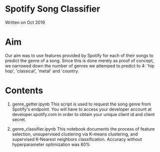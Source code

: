 # Spotify Song Classifier
Written on Oct 2019

# Aim
Our aim was to use features provided by Spotify for each of their songs to predict the genre of a song. Since this is done merely as proof of concept, we narrowed down the number of genres we attemped to predict to 4: 'hip hop', 'classical', 'metal' and 'country. 

# Contents
1. genre_getter.ipynb
This script is used to request the song genre from Spotify's endpoint. You will have to access your developer account at developer.spotify.com in order to obtain your unique client id and client secret.

2. genre_classifier.ipynb
This notebook documents the process of feature selection, unsupervised clustering via K-means clustering, and supervised K-Nearest neighbors classification. Accuracy without hyperparameter optimization was 80%

